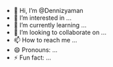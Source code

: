- 👋 Hi, I’m @Dennizyaman
- 👀 I’m interested in ...
- 🌱 I’m currently learning ...
- 💞️ I’m looking to collaborate on ...
- 📫 How to reach me ...
- 😄 Pronouns: ...
- ⚡ Fun fact: ...

<!---
Dennizyaman/Dennizyaman is a ✨ special ✨ repository because its `README.md` (this file) appears on your GitHub profile.
You can click the Preview link to take a look at your changes.
--->

